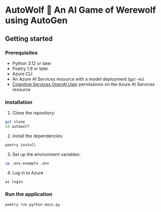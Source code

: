 # AutoWolf 🐺 An AI Game of Werewolf using AutoGen

## Getting started

### Prerequisites

- Python 3.12 or later
- Poetry 1.9 or later
- Azure CLI
- An Azure AI Services resource with a model deployment (`gpt-4o`)
- [Cognitive Services OpenAI User](https://learn.microsoft.com/en-us/azure/ai-services/openai/how-to/role-based-access-control#cognitive-services-openai-user) permissions on the Azure AI Services resource

### Installation

1. Clone the repository:

```bash
git clone
cd autowolf
```

2. Install the dependencies:

```bash
poetry install
```

3. Set up the environment variables:

```bash
cp .env.example .env
```

4. Log in to Azure

```bash
az login
```

### Run the application

```bash
poetry run python main.py
```
